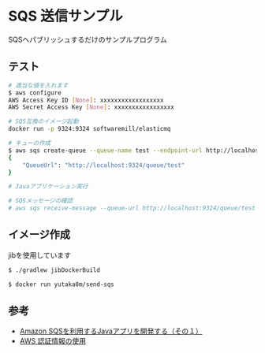 # SQS 送信サンプル

SQSへパブリッシュするだけのサンプルプログラム

## テスト

```bash
# 適当な値を入れます
$ aws configure 
AWS Access Key ID [None]: xxxxxxxxxxxxxxxxxx
AWS Secret Access Key [None]: xxxxxxxxxxxxxxxxx

# SQS互換のイメージ起動
docker run -p 9324:9324 softwaremill/elasticmq 

# キューの作成
$ aws sqs create-queue --queue-name test --endpoint-url http://localhost:9324
{
    "QueueUrl": "http://localhost:9324/queue/test"
}

# Javaアプリケーション実行

# SQSメッセージの確認
# aws sqs receive-message --queue-url http://localhost:9324/queue/test --endpoint-url http://localhost:9324
```

## イメージ作成

jibを使用しています

```bash
$ ./gradlew jibDockerBuild 

$ docker run yutaka0m/send-sqs
```

## 参考

- [Amazon SQSを利用するJavaアプリを開発する（その１）](https://qiita.com/kknmts/items/b7358b9ccb1936a915c5)
- [AWS 認証情報の使用](https://docs.aws.amazon.com/ja_jp/sdk-for-java/v1/developer-guide/credentials.html)